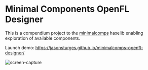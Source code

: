 # Minimal Components OpenFL Designer

This is a compendium project to the [minimalcomps](https://github.com/jasonsturges/minimalcomps-openfl) haxelib enabling exploration of available components.

Launch demo: https://jasonsturges.github.io/minimalcomps-openfl-designer/

![screen-capture](https://user-images.githubusercontent.com/1213591/106400463-2a66b700-63e4-11eb-945a-93896d8a2d6b.png)
